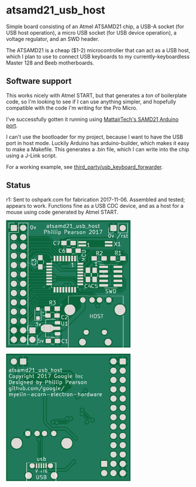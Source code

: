 atsamd21_usb_host
==================

Simple board consisting of an Atmel ATSAMD21 chip, a USB-A socket (for USB host
operation), a micro USB socket (for USB device operation), a voltage regulator,
and an SWD header.

The ATSAMD21 is a cheap ($1-2) microcontroller that can act as a USB host, which
I plan to use to connect USB keyboards to my currently-keyboardless Master 128
and Beeb motherboards.

Software support
----------------

This works nicely with Atmel START, but that generates a *ton* of boilerplate
code, so I'm looking to see if I can use anything simpler, and hopefully
compatible with the code I'm writing for the Pro Micro.

I've successfully gotten it running using [MattairTech's SAMD21 Arduino
port](https://github.com/mattairtech/ArduinoCore-samd/tree/master/variants/MT_D21E_revB).

I can't use the bootloader for my project, because I want to have the USB port
in host mode.  Luckily Arduino has arduino-builder, which makes it easy to make
a Makefile.  This generates a .bin file, which I can write into the chip using a
J-Link script.

For a working example, see
[third_party/usb_keyboard_forwarder](../third_party/usb_keyboard_forwarder/).

Status
------

r1: Sent to oshpark.com for fabrication 2017-11-06.  Assembled and
tested; appears to work.  Functions fine as a USB CDC device, and as a host
for a mouse using code generated by Atmel START.

![PCB front](pcb/pcb-front.png)

![PCB back](pcb/pcb-back.png)
